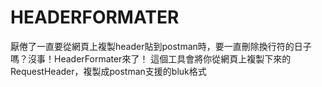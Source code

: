 # HEADERFORMATER
厭倦了一直要從網頁上複製header貼到postman時，要一直刪除換行符的日子嗎？沒事！HeaderFormater來了！
這個工具會將你從網頁上複製下來的RequestHeader，複製成postman支援的bluk格式
